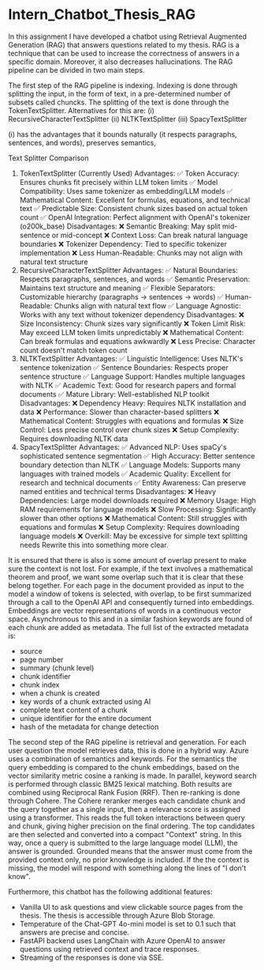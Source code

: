 # Intern_Chatbot_Thesis_RAG
In this assignment I have developed a chatbot using Retrieval Augmented Generation (RAG) that answers questions related to my thesis. RAG is a technique that can be used to increase the correctness of answers in a specific domain. Moreover, it also decreases hallucinations. The RAG pipeline can be divided in two main steps. 

The first step of the RAG pipeline is indexing. Indexing is done through splitting the input, in the form of text, in a pre-determined number of subsets called chuncks. The splitting of the text is done through the TokenTextSplitter. Alternatives for this are:
(i) RecursiveCharacterTextSplitter
(ii) NLTKTextSplitter
(iii) SpacyTextSplitter

(i) has the advantages that it bounds naturally (it respects paragraphs, sentences, and words), preserves semantics, 

Text Splitter Comparison
1. TokenTextSplitter (Currently Used)
Advantages:
✅ Token Accuracy: Ensures chunks fit precisely within LLM token limits
✅ Model Compatibility: Uses same tokenizer as embedding/LLM models
✅ Mathematical Content: Excellent for formulas, equations, and technical text
✅ Predictable Size: Consistent chunk sizes based on actual token count
✅ OpenAI Integration: Perfect alignment with OpenAI's tokenizer (o200k_base)
Disadvantages:
❌ Semantic Breaking: May split mid-sentence or mid-concept
❌ Context Loss: Can break natural language boundaries
❌ Tokenizer Dependency: Tied to specific tokenizer implementation
❌ Less Human-Readable: Chunks may not align with natural text structure
2. RecursiveCharacterTextSplitter
Advantages:
✅ Natural Boundaries: Respects paragraphs, sentences, and words
✅ Semantic Preservation: Maintains text structure and meaning
✅ Flexible Separators: Customizable hierarchy (paragraphs → sentences → words)
✅ Human-Readable: Chunks align with natural text flow
✅ Language Agnostic: Works with any text without tokenizer dependency
Disadvantages:
❌ Size Inconsistency: Chunk sizes vary significantly
❌ Token Limit Risk: May exceed LLM token limits unpredictably
❌ Mathematical Content: Can break formulas and equations awkwardly
❌ Less Precise: Character count doesn't match token count
3. NLTKTextSplitter
Advantages:
✅ Linguistic Intelligence: Uses NLTK's sentence tokenization
✅ Sentence Boundaries: Respects proper sentence structure
✅ Language Support: Handles multiple languages with NLTK
✅ Academic Text: Good for research papers and formal documents
✅ Mature Library: Well-established NLP toolkit
Disadvantages:
❌ Dependency Heavy: Requires NLTK installation and data
❌ Performance: Slower than character-based splitters
❌ Mathematical Content: Struggles with equations and formulas
❌ Size Control: Less precise control over chunk sizes
❌ Setup Complexity: Requires downloading NLTK data
4. SpacyTextSplitter
Advantages:
✅ Advanced NLP: Uses spaCy's sophisticated sentence segmentation
✅ High Accuracy: Better sentence boundary detection than NLTK
✅ Language Models: Supports many languages with trained models
✅ Academic Quality: Excellent for research and technical documents
✅ Entity Awareness: Can preserve named entities and technical terms
Disadvantages:
❌ Heavy Dependencies: Large model downloads required
❌ Memory Usage: High RAM requirements for language models
❌ Slow Processing: Significantly slower than other options
❌ Mathematical Content: Still struggles with equations and formulas
❌ Setup Complexity: Requires downloading language models
❌ Overkill: May be excessive for simple text splitting needs
Rewrite this into something more clear. 



It is ensured that there is also is some amount of overlap present to make sure the context is not lost. For example, if the text involves a mathematical theorem and proof, we want some overlap such that it is clear that these belong together. For each page in the document provided as input to the model a window of tokens is selected, with overlap, to be first summarized through a call to the OpenAI API and consequently turned into embeddings. Embeddings are vector representations of words in a continuous vector space. Asynchronous to this and in a similar fashion keywords are found of each chunk are added as metadata. The full list of the extracted metadata is:
- source 
- page number
- summary (chunk level)
- chunk identifier
- chunk index
- when a chunk is created
- key words of a chunk extracted using AI
- complete text content of a chunk 
- unique identifier for the entire document
- hash of the metadata for change detection 

The second step of the RAG pipeline is retrieval and generation. For each user question the model retrieves data, this is done in a hybrid way. Azure uses a combination of semantics and keywords. For the semantics the query embedding is compared to the chunk embeddings, based on the vector similarity metric cosine a ranking is made. In parallel, keyword search is performed through classic BM25 lexical matching. Both results are combined using Reciprocal Rank Fusion (RRF). Then re-ranking is done through Cohere. The Cohere reranker merges each candidate chunk and the query together as a single input, then a relevance score is assigned using a transformer. This reads the full token interactions between query and chunk, giving higher precision on the final ordering. The top candidates are then selected and converted into a compact "Context" string. In this way, once a query is submitted to the large language model (LLM), the answer is grounded. Grounded means that the answer must come from the provided context only, no prior knowledge is included. If the the context is missing, the model will respond with something along the lines of "I don't know". 

Furthermore, this chatbot has the following additional features: 
- Vanilla UI to ask questions and view clickable source pages from the thesis. The thesis is accessible through Azure Blob Storage. 
- Temperature of the Chat-GPT 4o-mini model is set to 0.1 such that answers are precise and concise. 
- FastAPI backend uses LangChain with Azure OpenAI to answer questions using retrieved context and trace responses.
- Streaming of the responses is done via SSE.

